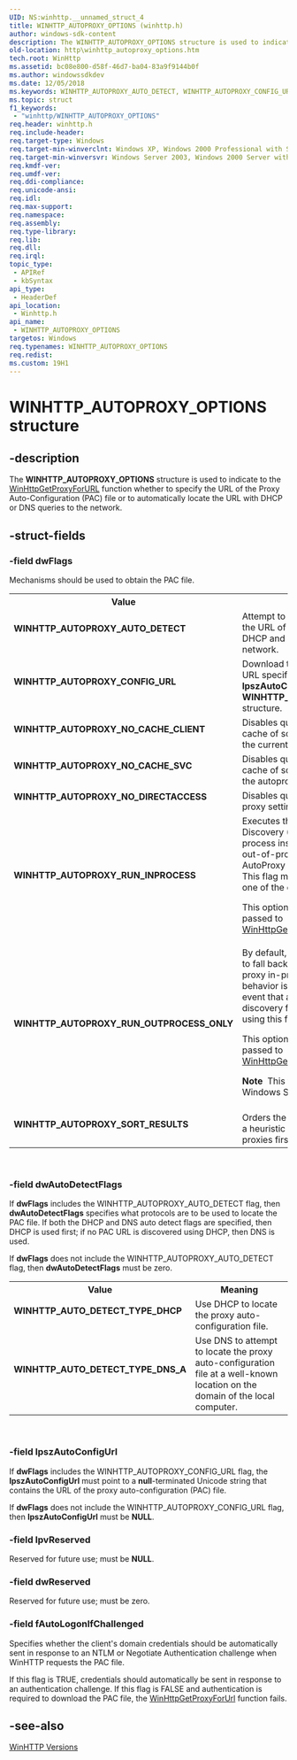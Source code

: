 ```yaml
---
UID: NS:winhttp.__unnamed_struct_4
title: WINHTTP_AUTOPROXY_OPTIONS (winhttp.h)
author: windows-sdk-content
description: The WINHTTP_AUTOPROXY_OPTIONS structure is used to indicate to the WinHttpGetProxyForURL function whether to specify the URL of the Proxy Auto-Configuration (PAC) file or to automatically locate the URL with DHCP or DNS queries to the network.
old-location: http\winhttp_autoproxy_options.htm
tech.root: WinHttp
ms.assetid: bc08e800-d58f-46d7-ba04-83a9f9144b0f
ms.author: windowssdkdev
ms.date: 12/05/2018
ms.keywords: WINHTTP_AUTOPROXY_AUTO_DETECT, WINHTTP_AUTOPROXY_CONFIG_URL, WINHTTP_AUTOPROXY_NO_CACHE_CLIENT, WINHTTP_AUTOPROXY_NO_CACHE_SVC, WINHTTP_AUTOPROXY_NO_DIRECTACCESS, WINHTTP_AUTOPROXY_OPTIONS, WINHTTP_AUTOPROXY_OPTIONS structure [HTTP], WINHTTP_AUTOPROXY_RUN_INPROCESS, WINHTTP_AUTOPROXY_RUN_OUTPROCESS_ONLY, WINHTTP_AUTOPROXY_SORT_RESULTS, WINHTTP_AUTO_DETECT_TYPE_DHCP, WINHTTP_AUTO_DETECT_TYPE_DNS_A, http.winhttp_autoproxy_options, winhttp/WINHTTP_AUTOPROXY_OPTIONS
ms.topic: struct
f1_keywords: 
 - "winhttp/WINHTTP_AUTOPROXY_OPTIONS"
req.header: winhttp.h
req.include-header: 
req.target-type: Windows
req.target-min-winverclnt: Windows XP, Windows 2000 Professional with SP3 [desktop apps only]
req.target-min-winversvr: Windows Server 2003, Windows 2000 Server with SP3 [desktop apps only]
req.kmdf-ver: 
req.umdf-ver: 
req.ddi-compliance: 
req.unicode-ansi: 
req.idl: 
req.max-support: 
req.namespace: 
req.assembly: 
req.type-library: 
req.lib: 
req.dll: 
req.irql: 
topic_type:
 - APIRef
 - kbSyntax
api_type:
 - HeaderDef
api_location:
 - Winhttp.h
api_name:
 - WINHTTP_AUTOPROXY_OPTIONS
targetos: Windows
req.typenames: WINHTTP_AUTOPROXY_OPTIONS
req.redist: 
ms.custom: 19H1
---
```


# WINHTTP_AUTOPROXY_OPTIONS structure


## -description


The <b>WINHTTP_AUTOPROXY_OPTIONS</b> structure is used to indicate to the <a href="https://docs.microsoft.com/windows/desktop/api/winhttp/nf-winhttp-winhttpgetproxyforurl">WinHttpGetProxyForURL</a> function whether to specify the URL of the Proxy Auto-Configuration (PAC) file or to automatically locate the URL with DHCP or DNS queries to the network.


## -struct-fields




### -field dwFlags

Mechanisms should be used to obtain the PAC file.

<table>
<tr>
<th>Value</th>
<th>Meaning</th>
</tr>
<tr>
<td width="40%"><a id="WINHTTP_AUTOPROXY_AUTO_DETECT"></a><a id="winhttp_autoproxy_auto_detect"></a><dl>
<dt><b>WINHTTP_AUTOPROXY_AUTO_DETECT</b></dt>
</dl>
</td>
<td width="60%">
Attempt to automatically discover the URL of the PAC file using both DHCP and DNS queries to the local network.

</td>
</tr>
<tr>
<td width="40%"><a id="WINHTTP_AUTOPROXY_CONFIG_URL"></a><a id="winhttp_autoproxy_config_url"></a><dl>
<dt><b>WINHTTP_AUTOPROXY_CONFIG_URL</b></dt>
</dl>
</td>
<td width="60%">
Download the PAC file from the URL specified by <b>lpszAutoConfigUrl</b> in the <b>WINHTTP_AUTOPROXY_OPTIONS</b> structure.

</td>
</tr>
<tr>
<td width="40%"><a id="WINHTTP_AUTOPROXY_NO_CACHE_CLIENT_"></a><a id="winhttp_autoproxy_no_cache_client_"></a><dl>
<dt><b>WINHTTP_AUTOPROXY_NO_CACHE_CLIENT </b></dt>
</dl>
</td>
<td width="60%">
Disables querying a host to proxy cache of script execution results in the current process.

</td>
</tr>
<tr>
<td width="40%"><a id="WINHTTP_AUTOPROXY_NO_CACHE_SVC"></a><a id="winhttp_autoproxy_no_cache_svc"></a><dl>
<dt><b>WINHTTP_AUTOPROXY_NO_CACHE_SVC</b></dt>
</dl>
</td>
<td width="60%">
Disables querying a host to proxy cache of script execution results in the autoproxy service.

</td>
</tr>
<tr>
<td width="40%"><a id="WINHTTP_AUTOPROXY_NO_DIRECTACCESS"></a><a id="winhttp_autoproxy_no_directaccess"></a><dl>
<dt><b>WINHTTP_AUTOPROXY_NO_DIRECTACCESS</b></dt>
</dl>
</td>
<td width="60%">
Disables querying Direct Access proxy settings for this request.

</td>
</tr>
<tr>
<td width="40%"><a id="WINHTTP_AUTOPROXY_RUN_INPROCESS"></a><a id="winhttp_autoproxy_run_inprocess"></a><dl>
<dt><b>WINHTTP_AUTOPROXY_RUN_INPROCESS</b></dt>
</dl>
</td>
<td width="60%">
Executes the Web Proxy Auto-Discovery (WPAD) protocol in-process instead of delegating to an out-of-process WinHTTP AutoProxy Service, if available. This flag must be combined with one of the other flags.

This option has no effect when passed to <a href="https://docs.microsoft.com/windows/desktop/api/winhttp/nf-winhttp-winhttpgetproxyforurlex">WinHttpGetProxyForUrlEx</a>.

</td>
</tr>
<tr>
<td width="40%"><a id="WINHTTP_AUTOPROXY_RUN_OUTPROCESS_ONLY"></a><a id="winhttp_autoproxy_run_outprocess_only"></a><dl>
<dt><b>WINHTTP_AUTOPROXY_RUN_OUTPROCESS_ONLY</b></dt>
</dl>
</td>
<td width="60%">
By default,  WinHTTP is configured to fall back to auto-discover a proxy in-process. If this fallback behavior is undesirable in the event that an out-of-process discovery  fails,  it can be  disabled using  this flag.

This option has no effect when passed to <a href="https://docs.microsoft.com/windows/desktop/api/winhttp/nf-winhttp-winhttpgetproxyforurlex">WinHttpGetProxyForUrlEx</a>.


<div class="alert"><b>Note</b>  This flag is available on Windows Server 2003 only.</div>
<div> </div>


</td>
</tr>
<tr>
<td width="40%"><a id="WINHTTP_AUTOPROXY_SORT_RESULTS_"></a><a id="winhttp_autoproxy_sort_results_"></a><dl>
<dt><b>WINHTTP_AUTOPROXY_SORT_RESULTS </b></dt>
</dl>
</td>
<td width="60%">
Orders the proxy results based on a heuristic placing the fastest proxies first.

</td>
</tr>
</table>
 


### -field dwAutoDetectFlags

If <b>dwFlags</b> includes the WINHTTP_AUTOPROXY_AUTO_DETECT flag, then <b>dwAutoDetectFlags</b> specifies what protocols are to be used to locate the PAC file. If both the DHCP and DNS auto detect flags are specified, then DHCP is used first; if no PAC URL is discovered using DHCP, then DNS is used.

If <b>dwFlags</b> does not include the WINHTTP_AUTOPROXY_AUTO_DETECT flag, then <b>dwAutoDetectFlags</b> must be zero.

<table>
<tr>
<th>Value</th>
<th>Meaning</th>
</tr>
<tr>
<td width="40%"><a id="WINHTTP_AUTO_DETECT_TYPE_DHCP"></a><a id="winhttp_auto_detect_type_dhcp"></a><dl>
<dt><b>WINHTTP_AUTO_DETECT_TYPE_DHCP</b></dt>
</dl>
</td>
<td width="60%">
Use DHCP to locate the proxy auto-configuration file.

</td>
</tr>
<tr>
<td width="40%"><a id="WINHTTP_AUTO_DETECT_TYPE_DNS_A"></a><a id="winhttp_auto_detect_type_dns_a"></a><dl>
<dt><b>WINHTTP_AUTO_DETECT_TYPE_DNS_A</b></dt>
</dl>
</td>
<td width="60%">
Use DNS to attempt to locate the proxy auto-configuration file at a well-known location on the domain of the local computer.

</td>
</tr>
</table>
 


### -field lpszAutoConfigUrl

If <b>dwFlags</b> includes the WINHTTP_AUTOPROXY_CONFIG_URL flag, the <b>lpszAutoConfigUrl</b> must point to a <b>null</b>-terminated Unicode string that contains the URL of the proxy auto-configuration (PAC) file.

If <b>dwFlags</b> does not include the WINHTTP_AUTOPROXY_CONFIG_URL flag, then <b>lpszAutoConfigUrl</b> must be <b>NULL</b>.


### -field lpvReserved

Reserved for future use; must be <b>NULL</b>.


### -field dwReserved

Reserved for future use; must be zero.


### -field fAutoLogonIfChallenged

Specifies whether the client's domain credentials should be automatically sent in response to an NTLM or Negotiate Authentication challenge when WinHTTP requests the PAC file.

If this flag is TRUE, credentials should automatically be sent in response to an authentication challenge. If this flag is FALSE and authentication is required to download the PAC file, the <a href="https://docs.microsoft.com/windows/desktop/api/winhttp/nf-winhttp-winhttpgetproxyforurl">WinHttpGetProxyForUrl</a> function fails.


## -see-also




<a href="https://docs.microsoft.com/windows/desktop/WinHttp/winhttp-versions">WinHTTP
		  Versions</a>
 

 


